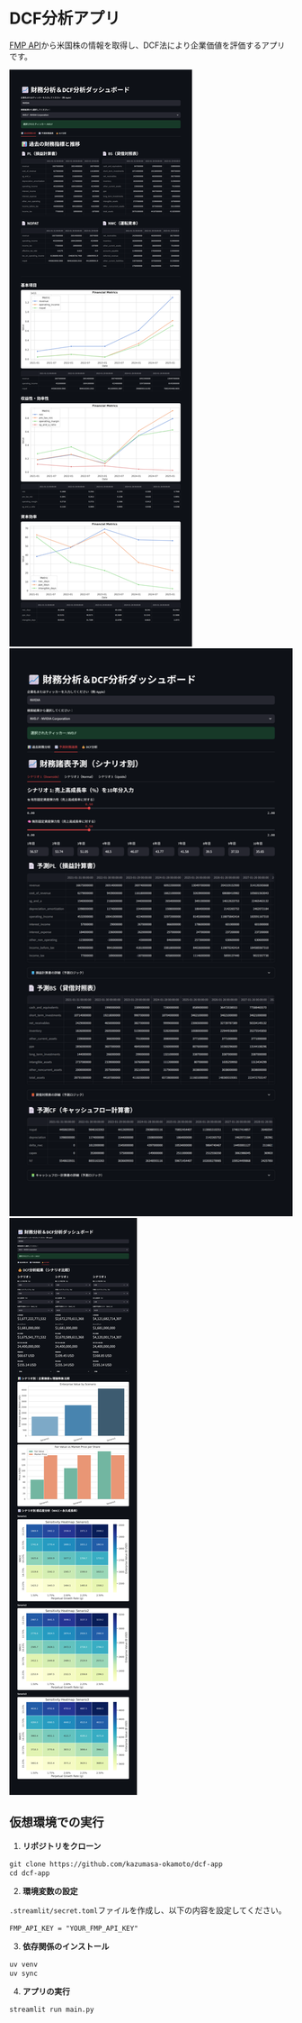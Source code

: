 # DCF分析アプリ
[FMP API](https://site.financialmodelingprep.com/)から米国株の情報を取得し、DCF法により企業価値を評価するアプリです。


![実行画面のスクリーンショット1](assets/images/screenshot1.png)
![実行画面のスクリーンショット2](assets/images/screenshot2.png)
![実行画面のスクリーンショット3](assets/images/screenshot3.png)

## 仮想環境での実行
1. **リポジトリをクローン**
```
git clone https://github.com/kazumasa-okamoto/dcf-app
cd dcf-app
```
2. **環境変数の設定**

`.streamlit/secret.toml`ファイルを作成し、以下の内容を設定してください。
```
FMP_API_KEY = "YOUR_FMP_API_KEY"
```
3. **依存関係のインストール**
```
uv venv
uv sync
```
4. **アプリの実行**
```
streamlit run main.py
```

